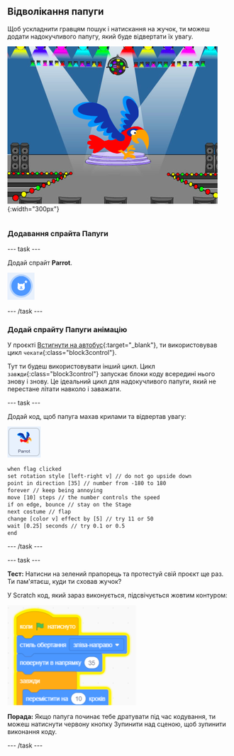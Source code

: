## Відволікання папуги

<div style="display: flex; flex-wrap: wrap">
<div style="flex-basis: 200px; flex-grow: 1; margin-right: 15px;">
Щоб ускладнити гравцям пошук і натискання на жучок, ти можеш додати надокучливого папугу, який буде відвертати їх увагу. 
</div>
<div>

![Кольоровий папуга на Сцені.](images/parrot-distraction.png){:width="300px"}

</div>
</div>

### Додавання спрайта Папуги

--- task ---

Додай спрайт **Parrot**.

![Іконка 'Обрати спрайт'.](images/sprite-button.png)

--- /task ---

### Додай спрайту Папуги анімацію

У проєкті [Встигнути на автобус](https://projects.raspberrypi.org/en/projects/catch-the-bus){:target="_blank"}, ти використовував цикл `чекати`{:class="block3control"}.

Тут ти будеш використовувати інший цикл. Цикл `завжди`{:class="block3control"} запускає блоки коду всередині нього знову і знову. Це ідеальний цикл для надокучливого папуги, який не перестане літати навколо і заважати.

--- task ---

Додай код, щоб папуга махав крилами та відвертав увагу:

![Спрайт Parrot.](images/parrot-sprite.png)


```blocks3
when flag clicked
set rotation style [left-right v] // do not go upside down
point in direction [35] // number from -180 to 180
forever // keep being annoying
move [10] steps // the number controls the speed
if on edge, bounce // stay on the Stage
next costume // flap
change [color v] effect by [5] // try 11 or 50
wait [0.25] seconds // try 0.1 or 0.5
end
```

--- /task ---

--- task ---

**Тест:** Натисни на зелений прапорець та протестуй свій проєкт ще раз. Ти пам'ятаєш, куди ти сховав жучок?

У Scratch код, який зараз виконується, підсвічується жовтим контуром:

![](images/running-code.png)

**Порада:** Якщо папуга починає тебе дратувати під час кодування, ти можеш натиснути червону кнопку Зупинити над сценою, щоб зупинити виконання коду.

--- /task ---


